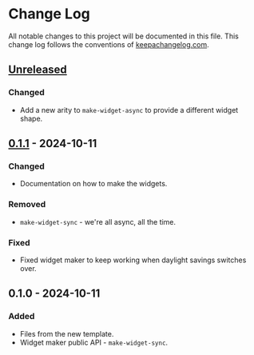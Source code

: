 # Change Log
All notable changes to this project will be documented in this file. This change log follows the conventions of [keepachangelog.com](http://keepachangelog.com/).

## [Unreleased]
### Changed
- Add a new arity to `make-widget-async` to provide a different widget shape.

## [0.1.1] - 2024-10-11
### Changed
- Documentation on how to make the widgets.

### Removed
- `make-widget-sync` - we're all async, all the time.

### Fixed
- Fixed widget maker to keep working when daylight savings switches over.

## 0.1.0 - 2024-10-11
### Added
- Files from the new template.
- Widget maker public API - `make-widget-sync`.

[Unreleased]: https://sourcehost.site/your-name/categorease/compare/0.1.1...HEAD
[0.1.1]: https://sourcehost.site/your-name/categorease/compare/0.1.0...0.1.1
